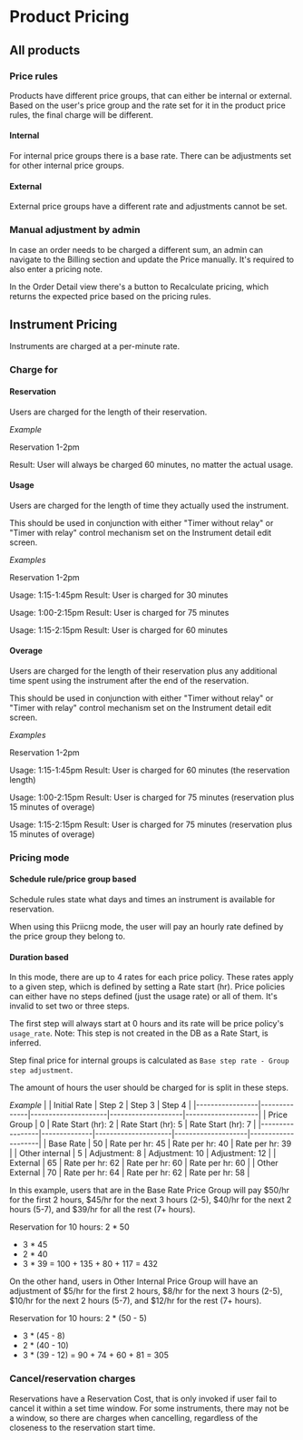 # Product Pricing
## All products
### Price rules
Products have different price groups, that can either be internal or external. Based on the user's price group and the rate set for it in the product price rules, the final charge will be different.

#### Internal
For internal price groups there is a base rate. There can be adjustments set for other internal price groups.

#### External
External price groups have a different rate and adjustments cannot be set.

### Manual adjustment by admin
In case an order needs to be charged a different sum, an admin can navigate to the Billing section and update the Price manually. It's required to also enter a pricing note.

In the Order Detail view there's a button to Recalculate pricing, which returns the expected price based on the pricing rules.

## Instrument Pricing

Instruments are charged at a per-minute rate.

### Charge for

#### Reservation

Users are charged for the length of their reservation.

_Example_

Reservation 1-2pm

Result: User will always be charged 60 minutes, no matter the actual usage.

#### Usage

Users are charged for the length of time they actually used the instrument.

This should be used in conjunction with either "Timer without relay" or "Timer with relay"
control mechanism set on the Instrument detail edit screen.

_Examples_

Reservation 1-2pm

Usage: 1:15-1:45pm
Result: User is charged for 30 minutes

Usage: 1:00-2:15pm
Result: User is charged for 75 minutes

Usage: 1:15-2:15pm
Result: User is charged for 60 minutes

#### Overage

Users are charged for the length of their reservation plus any additional time spent
using the instrument after the end of the reservation.

This should be used in conjunction with either "Timer without relay" or "Timer with relay"
control mechanism set on the Instrument detail edit screen.

_Examples_

Reservation 1-2pm

Usage: 1:15-1:45pm
Result: User is charged for 60 minutes (the reservation length)

Usage: 1:00-2:15pm
Result: User is charged for 75 minutes (reservation plus 15 minutes of overage)

Usage: 1:15-2:15pm
Result: User is charged for 75 minutes (reservation plus 15 minutes of overage)

### Pricing mode
#### Schedule rule/price group based
Schedule rules state what days and times an instrument is available for reservation.

When using this Priicng mode, the user will pay an hourly rate defined by the price group they belong to.

#### Duration based
In this mode, there are up to 4 rates for each price policy. These rates apply to a given step, which is defined by setting a Rate start (hr). Price policies can either have no steps defined (just the usage rate) or all of them. It's invalid to set two or three steps.

The first step will always start at 0 hours and its rate will be price policy's `usage_rate`. Note: This step is not created in the DB as a Rate Start, is inferred.

Step final price for internal groups is calculated as `Base step rate - Group step adjustment`.

The amount of hours the user should be charged for is split in these steps.

_Example_
|                 | Initial Rate | Step 2              | Step 3             | Step 4             |
|-----------------|--------------|---------------------|--------------------|--------------------|
| Price Group     | 0	           | Rate Start (hr): 2	 | Rate Start (hr): 5	| Rate Start (hr): 7 |
|-----------------|--------------|---------------------|--------------------|--------------------|
| Base Rate       | 50	         | Rate per hr: 45     | Rate per hr: 40    |	Rate per hr: 39    |
| Other internal  | 5     	     | Adjustment:   8	   | Adjustment:  10	  | Adjustment:  12    |
| External        | 65           | Rate per hr: 62	   | Rate per hr: 60    | Rate per hr: 60    |
| Other External  | 70           | Rate per hr: 64	   | Rate per hr: 62	  | Rate per hr: 58    |

In this example, users that are in the Base Rate Price Group will pay $50/hr for the first 2 hours, $45/hr for the next 3 hours (2-5), $40/hr for the next 2 hours (5-7), and $39/hr for all the rest (7+ hours).

Reservation for 10 hours:
  2 * 50
+ 3 * 45
+ 2 * 40
+ 3 * 39
= 100 + 135 + 80 + 117 = 432

On the other hand, users in Other Internal Price Group will have an adjustment of $5/hr for the first 2 hours, $8/hr for the next 3 hours (2-5), $10/hr for the next 2 hours (5-7), and $12/hr for the rest (7+ hours).

Reservation for 10 hours:
  2 * (50 - 5)
+ 3 * (45 - 8)
+ 2 * (40 - 10)
+ 3 * (39 - 12)
= 90 + 74 + 60 + 81 = 305

### Cancel/reservation charges
Reservations have a Reservation Cost, that is only invoked if user fail to cancel it within a set time window. For some instruments, there may not be a window, so there are charges when cancelling, regardless of the closeness to the reservation start time.
